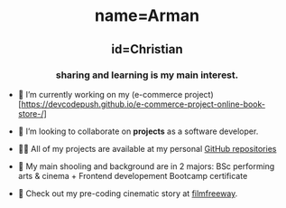 <h1 align="center">name=Arman</h1>
<h2 align="center">id=Christian</h2>
<h3 align="center">sharing and learning is my main interest.</h3>

- 🔭 I’m currently working on my (e-commerce project) [https://devcodepush.github.io/e-commerce-project-online-book-store-/]

- 👯 I’m looking to collaborate on **projects** as a software developer.

- 👨‍💻 All of my projects are available at my personal [GitHub repositories](https://github.com/devcodepush)

- 👨 My main shooling and background are in 2 majors: BSc performing arts & cinema + Frontend developement Bootcamp certificate

- 📄 Check out my pre-coding cinematic story at [filmfreeway](https://filmfreeway.com/projects/2145296).


